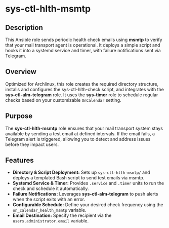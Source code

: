 # sys-ctl-hlth-msmtp

## Description

This Ansible role sends periodic health check emails using **msmtp** to verify that your mail transport agent is operational. It deploys a simple script and hooks it into a systemd service and timer, with failure notifications sent via Telegram.

## Overview

Optimized for Archlinux, this role creates the required directory structure, installs and configures the sys-ctl-hlth-check script, and integrates with the **sys-ctl-alm-telegram** role. It uses the **sys-timer** role to schedule regular checks based on your customizable `OnCalendar` setting.

## Purpose

The **sys-ctl-hlth-msmtp** role ensures that your mail transport system stays available by sending a test email at defined intervals. If the email fails, a Telegram alert is triggered, allowing you to detect and address issues before they impact users.

## Features

- **Directory & Script Deployment:** Sets up `sys-ctl-hlth-msmtp/` and deploys a templated Bash script to send test emails via msmtp.  
- **Systemd Service & Timer:** Provides `.service` and `.timer` units to run the check and schedule it automatically.  
- **Failure Notifications:** Leverages **sys-ctl-alm-telegram** to push alerts when the script exits with an error.  
- **Configurable Schedule:** Define your desired check frequency using the `on_calendar_health_msmtp` variable.  
- **Email Destination:** Specify the recipient via the `users.administrator.email` variable.